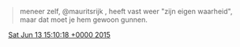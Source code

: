 > meneer zelf, @mauritsrijk , heeft vast weer "zijn eigen waarheid", maar dat moet je hem gewoon gunnen\.

<img src="../../media/tweet.ico" width="12" /> [Sat Jun 13 15:10:18 +0000 2015](https://twitter.com/DromerDenker/status/609739577692172288)